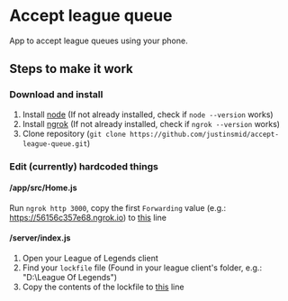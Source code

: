 # Accept league queue
App to accept league queues using your phone.

## Steps to make it work

### Download and install
1. Install [node](https://nodejs.org/en/download/) (If not already installed, check if `node --version` works)
2. Install [ngrok](https://ngrok.com/download) (If not already installed, check if `ngrok --version` works)
3. Clone repository (`git clone https://github.com/justinsmid/accept-league-queue.git`)

### Edit (currently) hardcoded things

#### /app/src/Home.js
Run `ngrok http 3000`, copy the first `Forwarding` value (e.g.: https://56156c357e68.ngrok.io) to [this](https://github.com/justinsmid/accept-league-queue/blob/3bcf51d8f431bcd2bb78c7e06931bdf076a7fc15/app/src/Home.js#L4) line

#### /server/index.js
1. Open your League of Legends client
2. Find your `lockfile` file (Found in your league client's folder, e.g.: "D:\League Of Legends")
3. Copy the contents of the lockfile to [this](https://github.com/justinsmid/accept-league-queue/blob/f54a76e13c4bb4ea7d1418485f64b1ce649bd73a/server/index.js#L8) line
